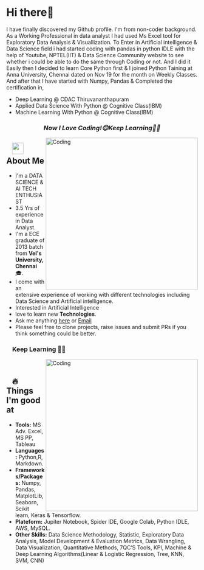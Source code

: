 # Hi there👋
<!--<h3 align="center"> A DATA SCIENCE & AI TECH ENTHUSIAST<b></h3>-->

I have finally discovered my Github profile. I'm from non-coder background. As a Working Professional in data analyst I had used Ms Excel tool for Exploratory Data Analysis & Visuallization. 
To Enter in Artificial intelligence & Data Science field i had started coding with pandas in python IDLE with the help of Youtube, NPTEL(IIT) & Data Science Community website to see whether i could be able to do the same through Coding or not. And I did it Easily then I decided to learn Core Python first & I joined Python Taining at Anna University, Chennai dated on Nov 19 for the month on Weekly Classes.
And after that I have started with Numpy, Pandas & Completed the certification in,
 
- Deep Learning @ CDAC Thiruvananthapuram
- Applied Data Science With Python @ Cognitive Class(IBM)
- Machine Learning With Python @ Cognitive Class(IBM)
 
<h3 align="center"><i>Now I Love Coding!😊Keep Learning👨‍🎓️️</i></h3>


<img align="right" alt="Coding" width="400" hight="200" src="https://media.giphy.com/media/gh0RRgkTXedvF0pDc0/giphy.gif">

## &nbsp; &nbsp;<img src="https://media.giphy.com/media/WUlplcMpOCEmTGBtBW/giphy.gif" width="30"> **About Me**
- I'm a DATA SCIENCE & AI TECH ENTHUSIAST
- 3.5 Yrs of experience in Data Analyst.
- I'm a ECE graduate of 2013 batch from **Vel's University,Chennai**🎓. 
- I come with an extensive experience of working with different technologies including Data Science and Artificial intelligence.
- Interested in Artificial Intelligence
- love to learn new **Technologies**.
- Ask me anything [here](https://github.com/connectkishan1/connectkishan1/issues/new) or [Email](connectkishan1@gmail.com)
- Please feel free to clone projects, raise issues and submit PRs if you think something could be better.


### &nbsp; &nbsp; **Keep Learning** 👨‍🎓️️

<img align="right" alt="Coding" width="400" src="https://media.giphy.com/media/3bgcPpDaikspxiUHlH/giphy.gif"/>
</br>

## &nbsp; &nbsp;🔥**Things I'm good at** 
- **Tools:** MS Adv. Excel, MS PP, Tableau
- **Languages:** Python,R, Markdown.
- **Frameworks/Packages:** Numpy, Pandas, MatplotLib, Seaborn, Scikit learn, Keras & Tensorflow.
- **Plateform:** Jupiter Notebook,  	Spider IDE, Google Colab, Python IDLE, AWS, MySQL.
- **Other Skills:** Data Science Methodology,  	Statistic, Exploratory Data Analysis, Model Development & Evaluation Metrics, Data Wrangling, Data Visualization, Quantitative Methods, 7QC’S Tools, KPI, Machine & Deep Learning Algorithms(Linear & Logistic Regression, Tree, KNN, SVM, CNN)

<!--
**connectkishan1/connectkishan1** is a ✨ _special_ ✨ repository because its `README.md` (this file) appears on your GitHub profile.

Here are some ideas to get you started:

- 🔭 I’m currently working on ...
- 🌱 I’m currently learning ...
- 👯 I’m looking to collaborate on ...
- 🤔 I’m looking for help with ...
- 💬 Ask me about ...
- 📫 How to reach me: ...
- 😄 Pronouns: ...
- ⚡ Fun fact: ...
-->
